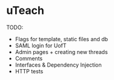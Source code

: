 # uTeach

TODO:
- Flags for template, static files and db
- SAML login for UofT
- Admin pages + creating new threads
- Comments
- Interfaces & Dependency Injection
- HTTP tests
